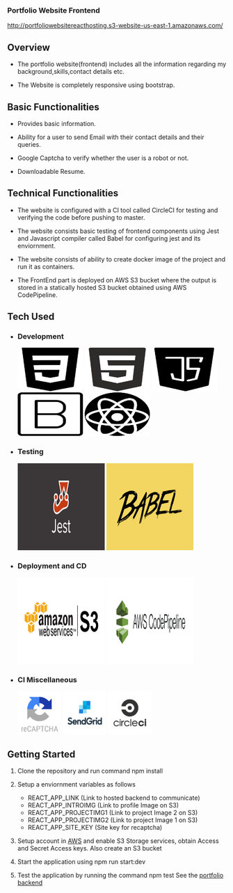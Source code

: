 ### Portfolio Website Frontend

http://portfoliowebsitereacthosting.s3-website-us-east-1.amazonaws.com/

## Overview

- The portfolio website(frontend) includes all the information regarding my background,skills,contact details etc.

- The Website is completely responsive using bootstrap.

## Basic Functionalities

- Provides basic information.

- Ability for a user to send Email with their contact details and their queries.

- Google Captcha to verify whether the user is a robot or not.

- Downloadable Resume.

## Technical Functionalities

- The website is configured with a CI tool called CircleCI for testing and verifying the code before pushing to master.

- The website consists basic testing of frontend components using Jest and Javascript compiler called Babel for configuring jest and its enviornment.

- The website consists of ability to create docker image of the project and run it as containers.

- The FrontEnd part is deployed on AWS S3 bucket where the output is stored in a statically hosted S3 bucket obtained using AWS CodePipeline.

## Tech Used

- ### Development

   <img src="https://github.com/Sachin796/portfolio_frontend/blob/master/public/images/css.svg" width="150" height="100">
   <img src="https://github.com/Sachin796/portfolio_frontend/blob/master/public/images/html-5.svg" width="150" height="100">
   <img src="https://github.com/Sachin796/portfolio_frontend/blob/master/public/images/java-script.svg" width="150" height="100">
   <img src="https://github.com/Sachin796/portfolio_frontend/blob/master/public/images/bootstrap.svg" width="150" height="100">
   <img src="https://github.com/Sachin796/portfolio_frontend/blob/master/public/images/react.svg" width="150" height="100">

- ### Testing

   <img src="https://github.com/Sachin796/portfolio_frontend/blob/master/public/images/jest.png" width="200" height="200">
   <img src="https://github.com/Sachin796/portfolio_frontend/blob/master/public/images/babel.png" width="200" height="200">

- ### Deployment and CD

   <img src="https://github.com/Sachin796/portfolio_frontend/blob/master/public/images/s3.jpg" width="200" height="200">
   <img src="https://github.com/Sachin796/portfolio_frontend/blob/master/public/images/codepipeline.png" width="200" height="200">

- ### CI Miscellaneous

   <img src="https://github.com/Sachin796/portfolio_frontend/blob/master/public/images/recaptcha.png" width="100" height="100">
   <img src="https://github.com/Sachin796/portfolio_frontend/blob/master/public/images/sendgrid.png" width="100" height="100">
   <img src="https://github.com/Sachin796/portfolio_frontend/blob/master/public/images/circleci.png" width="100" height="100">

## Getting Started

1. Clone the repository and run command npm install

2. Setup a enviornment variables as follows

   - REACT_APP_LINK (Link to hosted backend to communicate)
   - REACT_APP_INTROIMG (Link to profile Image on S3)
   - REACT_APP_PROJECTIMG1 (Link to project Image 2 on S3)
   - REACT_APP_PROJECTIMG2 (Link to project Image 1 on S3)
   - REACT_APP_SITE_KEY (Site key for recaptcha)

3. Setup account in [AWS](https://aws.amazon.com/s3/) and enable S3 Storage services, obtain Access and Secret Access keys. Also create an S3 bucket

4. Start the application using npm run start:dev

5. Test the application by running the command npm test
   See the [portfolio backend](https://github.com/Sachin796/portfolio_backend)
